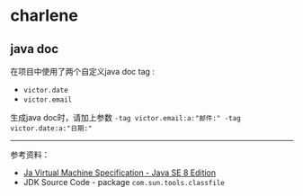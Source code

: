 # charlene

## java doc

在项目中使用了两个自定义java doc tag :

* `victor.date`
* `victor.email`

生成java doc时，请加上参数 `-tag victor.email:a:"邮件:" -tag victor.date:a:"日期:"`

---

参考资料：

* [Ja Virtual Machine Specification - Java SE 8 Edition](https://docs.oracle.com/javase/specs/jvms/se8/html/index.html)
* JDK Source Code - package `com.sun.tools.classfile`